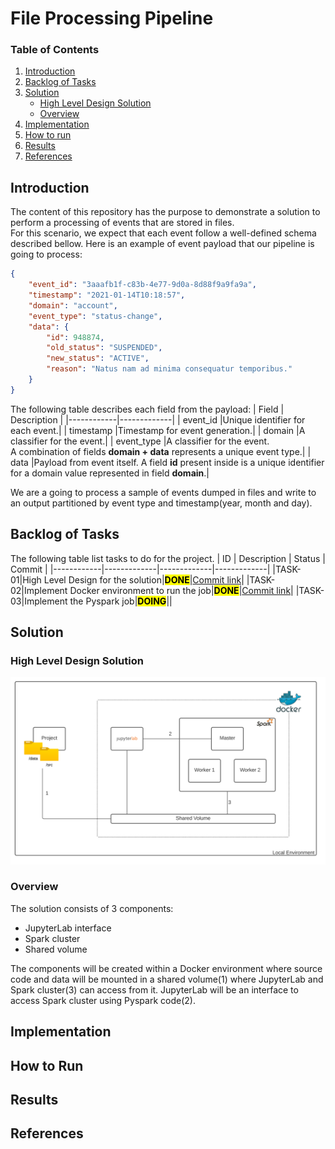 # File Processing Pipeline

### Table of Contents

1. [Introduction](#introduction)
2. [Backlog of Tasks](#backlog)
3. [Solution](#solution)
    - [High Level Design Solution](#hld)
    - [Overview](#overview)
4. [Implementation](#implementation)
5. [How to run](#how2run)
6. [Results](#results)
7. [References](#references)



## Introduction <a name="introduction"></a>

The content of this repository has the purpose to demonstrate a solution to perform a processing of events that are stored in files.  
For this scenario, we expect that each event follow a well-defined schema described bellow. Here is an example of event payload that our pipeline is going to process:

```json
{
    "event_id": "3aaafb1f-c83b-4e77-9d0a-8d88f9a9fa9a",
    "timestamp": "2021-01-14T10:18:57",
    "domain": "account",
    "event_type": "status-change",
    "data": {
        "id": 948874,
        "old_status": "SUSPENDED",
        "new_status": "ACTIVE",
        "reason": "Natus nam ad minima consequatur temporibus."
    }
}

```
The following table describes each field from the payload:
| Field | Description |
|------------|-------------|
| event_id   |Unique identifier for each event.|
| timestamp  |Timestamp for event generation.|
| domain     |A classifier for the event.|
| event_type |A classifier for the event. <br> A combination of fields **domain + data** represents a unique event type.|
| data       |Payload from event itself. A field **id** present inside is a unique identifier for a domain value represented in field **domain**.|

We are a going to process a sample of events dumped in files and write to an output partitioned by event type and timestamp(year, month and day).

## Backlog of Tasks <a name="backlog"></a>

The following table list tasks to do for the project.
| ID | Description | Status | Commit |
|------------|-------------|-------------|-------------|
|TASK-01|High Level Design for the solution|<mark>**DONE**</mark>|[Commit link](https://github.com/ShimabukuroA/file-processing-pipeline/commit/cbe75647bda48033f6356213299a8b3d85d84e9f)|
|TASK-02|Implement Docker environment to run the job|<mark>**DONE**</mark>|[Commit link](https://github.com/ShimabukuroA/file-processing-pipeline/commit/ac1638224eeaf80a266fcd7cb902b3c0d9ef5c6c)|
|TASK-03|Implement the Pyspark job|<mark>**DOING**</mark>||

## Solution <a name="solution"></a>

### High Level Design Solution <a name="hld"></a>
![Alt text](https://github.com/ShimabukuroA/file-processing-pipeline/blob/develop/docs/hld_solution.svg)

### Overview <a name="overview"></a>
The solution consists of 3 components:
- JupyterLab interface
- Spark cluster
- Shared volume

The components will be created within a Docker environment where source code and data will be mounted in a shared volume(1) where JupyterLab and Spark cluster(3) can access from it. JupyterLab will be an interface to access Spark cluster using Pyspark code(2).
## Implementation <a name="implementation"></a>


## How to Run <a name="how2run"></a>


## Results <a name="results"></a>


## References <a name="references"></a>

